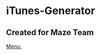 # iTunes-Generator
## Created for Maze Team

[Menu:](https://github.com/tymus123/iTunes-Generator/blob/main/menu.png?raw=false)

